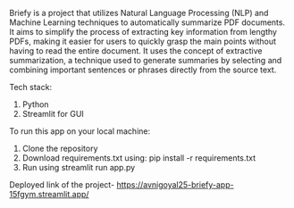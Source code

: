 Briefy is a project that utilizes Natural Language Processing (NLP) and Machine Learning techniques to automatically summarize PDF documents. It aims to simplify the process of extracting key information from lengthy PDFs, making it easier for users to quickly grasp the main points without having to read the entire document.
It uses the concept of extractive summarization, a technique used to generate summaries by selecting and combining important sentences or phrases directly from the source text.

Tech stack:

1) Python
2) Streamlit for GUI

To run this app on your local machine:

1) Clone the repository
2) Download requirements.txt using: pip install -r requirements.txt
3) Run using streamlit run app.py

Deployed link of the project- https://avnigoyal25-briefy-app-15fgym.streamlit.app/
